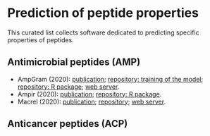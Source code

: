 # Prediction of peptide properties

This curated list collects software dedicated to predicting specific properties of peptides.

## Antimicrobial peptides (AMP)

 - AmpGram (2020): [publication](https://doi.org/10.3390/ijms21124310); [repository: training of the model](https://github.com/michbur/AmpGram-analysis); [repository: R package](https://github.com/michbur/AmpGram); [web server](http://biongram.biotech.uni.wroc.pl/AmpGram/).
 - Ampir (2020): [publication](https://doi.org/10.1093/bioinformatics/btaa653); [repository: R package](https://github.com/Legana/ampir).
 - Macrel (2020): [publication](https://doi.org/10.7717/peerj.10555); [repository](https://github.com/BigDataBiology/macrel); [web server](https://big-data-biology.org/software/macrel).

## Anticancer peptides (ACP)
